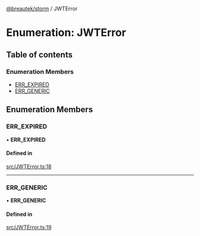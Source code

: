 [@breautek/storm](../README.md) / JWTError

# Enumeration: JWTError

## Table of contents

### Enumeration Members

- [ERR\_EXPIRED](JWTError.md#err_expired)
- [ERR\_GENERIC](JWTError.md#err_generic)

## Enumeration Members

### ERR\_EXPIRED

• **ERR\_EXPIRED**

#### Defined in

[src/JWTError.ts:18](https://github.com/breautek/storm/blob/ff9b3c9/src/JWTError.ts#L18)

___

### ERR\_GENERIC

• **ERR\_GENERIC**

#### Defined in

[src/JWTError.ts:19](https://github.com/breautek/storm/blob/ff9b3c9/src/JWTError.ts#L19)
